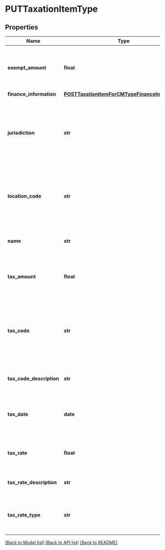 # PUTTaxationItemType

## Properties
Name | Type | Description | Notes
------------ | ------------- | ------------- | -------------
**exempt_amount** | **float** | The amount of taxes or VAT for which the customer has an exemption.  | [optional] 
**finance_information** | [**POSTTaxationItemForCMTypeFinanceInformation**](POSTTaxationItemForCMTypeFinanceInformation.md) |  | [optional] 
**jurisdiction** | **str** | The jurisdiction that applies the tax or VAT. This value is typically a state, province, county, or city.  | 
**location_code** | **str** | The identifier for the location based on the value of the &#x60;taxCode&#x60; field.   | [optional] 
**name** | **str** | The name of the taxation item to be updated.  | 
**tax_amount** | **float** | The amount of the tax applied to the credit or debit memo.  | 
**tax_code** | **str** | The tax code identifies which tax rules and tax rates to apply to a specific credit or debit memo.  | [optional] 
**tax_code_description** | **str** | The description of the tax code.  | [optional] 
**tax_date** | **date** | The date when the tax is applied to the credit or debit memo.  | [optional] 
**tax_rate** | **float** | The tax rate applied to the credit or debit memo.  | 
**tax_rate_description** | **str** | The description of the tax rate.   | [optional] 
**tax_rate_type** | **str** | The type of the tax rate applied to the credit or debit memo.  | 

[[Back to Model list]](../README.md#documentation-for-models) [[Back to API list]](../README.md#documentation-for-api-endpoints) [[Back to README]](../README.md)


